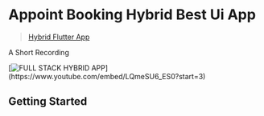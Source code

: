 # Appoint Booking Hybrid Best Ui App 

<blockquote class="imgur-embed-pub" lang="en" data-id="a/4h1TDN7"  ><a href="//imgur.com/a/4h1TDN7">Hybrid Flutter App</a></blockquote><script async src="//s.imgur.com/min/embed.js" charset="utf-8"></script>

A Short Recording 

[![ FULL STACK HYBRID APP ]("https://i9.ytimg.com/vi_webp/LQmeSU6_ES0/mqdefault.webp?time=1611247800000&sqp=CLjhpoAG&rs=AOn4CLBfjbCKmtPKUKy3G1j3DpFpdqA-VA")](https://www.youtube.com/embed/LQmeSU6_ES0?start=3)

## Getting Started
